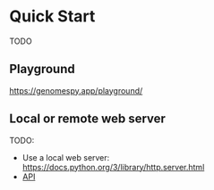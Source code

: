 # Quick Start

TODO

## Playground

https://genomespy.app/playground/

## Local or remote web server

TODO:

* Use a local web server: https://docs.python.org/3/library/http.server.html
* [API](api.md)
